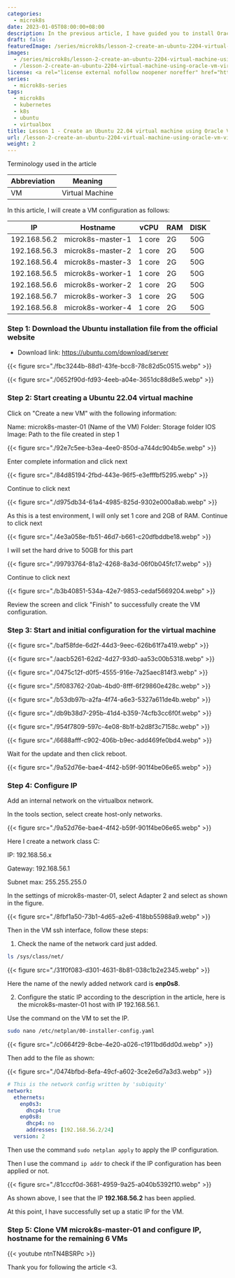 ```yaml
---
categories:
  - microk8s
date: 2023-01-05T08:00:00+08:00
description: In the previous article, I have guided you to install Oracle VM VirtualBox 7 on ubuntu 22.04, this article I will guide you to create Ubuntu VMs to practice this series
draft: false
featuredImage: /series/microk8s/lesson-2-create-an-ubuntu-2204-virtual-machine-using-oracle-vm-virtualbox-7.webp
images:
  - /series/microk8s/lesson-2-create-an-ubuntu-2204-virtual-machine-using-oracle-vm-virtualbox-7.webp
  - /lesson-2-create-an-ubuntu-2204-virtual-machine-using-oracle-vm-virtualbox-7/images/index.en.png
license: <a rel="license external nofollow noopener noreffer" href="https://creativecommons.org/licenses/by-nc/4.0/" target="_blank">CC BY-NC 4.0</a>
series:
  - microk8s-series
tags:
  - microk8s
  - kubernetes
  - k8s
  - ubuntu
  - virtualbox
title: Lesson 1 - Create an Ubuntu 22.04 virtual machine using Oracle VM VirtualBox 7
url: /lesson-2-create-an-ubuntu-2204-virtual-machine-using-oracle-vm-virtualbox-7
weight: 2
---
```


Terminology used in the article

| Abbreviation | Meaning         |
| ------------ | --------------- |
| VM           | Virtual Machine |

In this article, I will create a VM configuration as follows:

| IP           | Hostname          | vCPU   | RAM | DISK |
| ------------ | ----------------- | ------ | --- | ---- |
| 192.168.56.2 | microk8s-master-1 | 1 core | 2G  | 50G  |
| 192.168.56.3 | microk8s-master-2 | 1 core | 2G  | 50G  |
| 192.168.56.4 | microk8s-master-3 | 1 core | 2G  | 50G  |
| 192.168.56.5 | microk8s-worker-1 | 1 core | 2G  | 50G  |
| 192.168.56.6 | microk8s-worker-2 | 1 core | 2G  | 50G  |
| 192.168.56.7 | microk8s-worker-3 | 1 core | 2G  | 50G  |
| 192.168.56.8 | microk8s-worker-4 | 1 core | 2G  | 50G  |

### Step 1: Download the Ubuntu installation file from the official website

- Download link: https://ubuntu.com/download/server

{{< figure src="./fbc3244b-88d1-43fe-bcc8-78c82d5c0515.webp" >}}

{{< figure src="./0652f90d-fd93-4eeb-a04e-3651dc88d8e5.webp" >}}

### Step 2: Start creating a Ubuntu 22.04 virtual machine

Click on "Create a new VM" with the following information:

Name: microk8s-master-01 (Name of the VM)
Folder: Storage folder
IOS Image: Path to the file created in step 1

{{< figure src="./92e7c5ee-b3ea-4ee0-850d-a744dc904b5e.webp" >}}

Enter complete information and click next

{{< figure src="./84d85194-2fbd-443e-96f5-e3efffbf5295.webp" >}}

Continue to click next

{{< figure src="./d975db34-61a4-4985-825d-9302e000a8ab.webp" >}}

As this is a test environment, I will only set 1 core and 2GB of RAM. Continue to click next

{{< figure src="./4e3a058e-fb51-46d7-b661-c20dfbddbe18.webp" >}}

I will set the hard drive to 50GB for this part

{{< figure src="./99793764-81a2-4268-8a3d-06f0b045fc17.webp" >}}

Continue to click next

{{< figure src="./b3b40851-534a-42e7-9853-cedaf5669204.webp" >}}

Review the screen and click "Finish" to successfully create the VM configuration.

### Step 3: Start and initial configuration for the virtual machine

{{< figure src="./baf58fde-6d2f-44d3-9eec-626b61f7a419.webp" >}}

{{< figure src="./aacb5261-62d2-4d27-93d0-aa53c00b5318.webp" >}}

{{< figure src="./0475c12f-d0f5-4555-916e-7a25aec814f3.webp" >}}

{{< figure src="./5f083762-20ab-4bd0-8fff-6f29860e428c.webp" >}}

{{< figure src="./b53db97b-a2fa-4f74-a6e3-5327a611de4b.webp" >}}

{{< figure src="./db9b38d7-295b-41d4-b359-74cfb3cc6f0f.webp" >}}

{{< figure src="./954f7809-597c-4e08-8b1f-b2d8f3c7158c.webp" >}}

{{< figure src="./6688afff-c902-406b-b9ec-add469fe0bd4.webp" >}}

Wait for the update and then click reboot.

{{< figure src="./9a52d76e-bae4-4f42-b59f-901f4be06e65.webp" >}}

### Step 4: Configure IP

Add an internal network on the virtualbox network.

In the tools section, select create host-only networks.

{{< figure src="./9a52d76e-bae4-4f42-b59f-901f4be06e65.webp" >}}

Here I create a network class C:

IP: 192.168.56.x

Gateway: 192.168.56.1

Subnet max: 255.255.255.0

In the settings of microk8s-master-01, select Adapter 2 and select as shown in the figure.

{{< figure src="./8fbf1a50-73b1-4d65-a2e6-418bb55988a9.webp" >}}

Then in the VM ssh interface, follow these steps:

1. Check the name of the network card just added.

```bash
ls /sys/class/net/
```

{{< figure src="./31f0f083-d301-4631-8b81-038c1b2e2345.webp" >}}

Here the name of the newly added network card is **enp0s8**.

2. Configure the static IP according to the description in the article, here is the microk8s-master-01 host with IP 192.168.56.1.

Use the command on the VM to set the IP.

```bash
sudo nano /etc/netplan/00-installer-config.yaml
```

{{< figure src="./c0664f29-8cbe-4e20-a026-c1911bd6dd0d.webp" >}}

Then add to the file as shown:

{{< figure src="./0474bfbd-8efa-49cf-a602-3ce2e6d7a3d3.webp" >}}

```yml
# This is the network config written by 'subiquity'
network:
  ethernets:
    enp0s3:
      dhcp4: true
    enp0s8:
      dhcp4: no
      addresses: [192.168.56.2/24]
  version: 2
```

Then use the command `sudo netplan apply` to apply the IP configuration.

Then I use the command `ip addr` to check if the IP configuration has been applied or not.

{{< figure src="./81cccf0d-3681-4959-9a25-a040b5392f10.webp" >}}

As shown above, I see that the IP **192.168.56.2** has been applied.

At this point, I have successfully set up a static IP for the VM.

### Step 5: Clone VM microk8s-master-01 and configure IP, hostname for the remaining 6 VMs

{{< youtube ntnTN4BSRPc >}}

Thank you for following the article <3.

